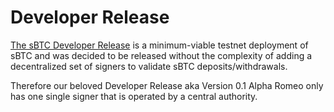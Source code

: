 # Developer Release

[The sBTC Developer Release](./sbtc-releases/sbtc-dev.md) is a minimum-viable testnet deployment of sBTC and was decided to be released without the complexity of adding a decentralized set of signers to validate sBTC deposits/withdrawals.

Therefore our beloved Developer Release aka Version 0.1 Alpha Romeo only has one single signer that is operated by a central authority.
